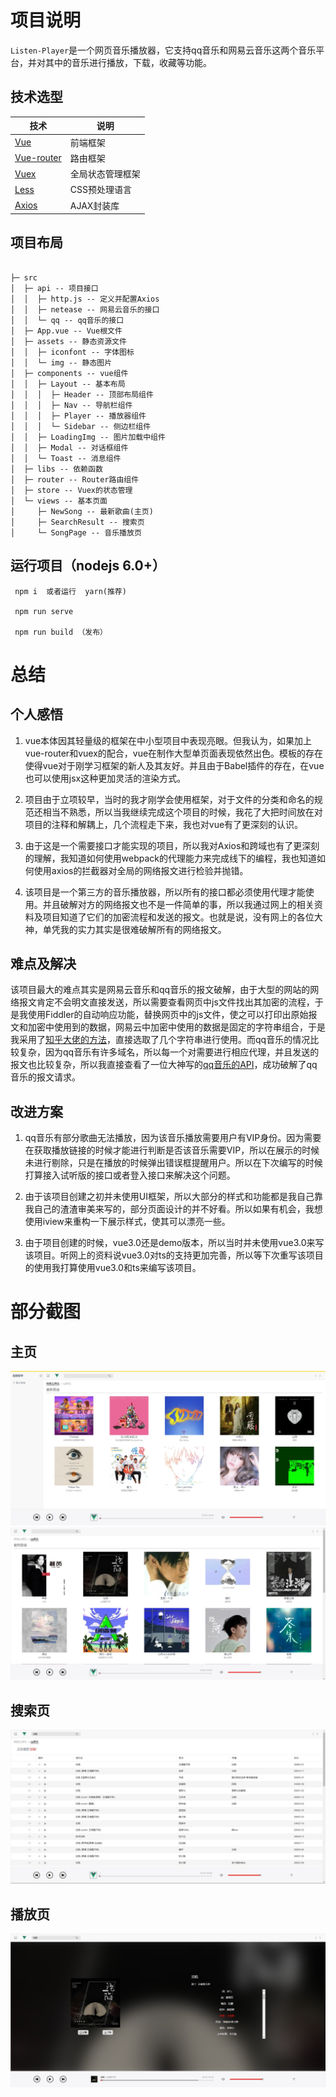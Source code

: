 # 项目说明

`Listen-Player`是一个网页音乐播放器，它支持qq音乐和网易云音乐这两个音乐平台，并对其中的音乐进行播放，下载，收藏等功能。

## 技术选型

技术 | 说明
----|----
[Vue](https://cn.vuejs.org/) | 前端框架
[Vue-router](https://router.vuejs.org/zh/) | 路由框架
[Vuex](https://vuex.vuejs.org/zh/) | 全局状态管理框架
[Less](http://lesscss.org/) | CSS预处理语言
[Axios](https://github.com/axios/axios) | AJAX封装库

## 项目布局
```

├─ src
│  ├─ api -- 项目接口
│  │  ├─ http.js -- 定义并配置Axios
│  │  ├─ netease -- 网易云音乐的接口
│  │  └─ qq -- qq音乐的接口
│  ├─ App.vue -- Vue根文件
│  ├─ assets -- 静态资源文件
│  │  ├─ iconfont -- 字体图标
│  │  └─ img -- 静态图片
│  ├─ components -- vue组件
│  │  ├─ Layout -- 基本布局
│  │  │  ├─ Header -- 顶部布局组件
│  │  │  ├─ Nav -- 导航栏组件
│  │  │  ├─ Player -- 播放器组件
│  │  │  └─ Sidebar -- 侧边栏组件
│  │  ├─ LoadingImg -- 图片加载中组件
│  │  ├─ Modal -- 对话框组件
│  │  └─ Toast -- 消息组件
│  ├─ libs -- 依赖函数
│  ├─ router -- Router路由组件
│  ├─ store -- Vuex的状态管理
│  └─ views -- 基本页面
│     ├─ NewSong -- 最新歌曲(主页)
│     ├─ SearchResult -- 搜索页
│     └─ SongPage -- 音乐播放页

```

## 运行项目（nodejs 6.0+）

```
 npm i  或者运行  yarn(推荐)
  
 npm run serve

 npm run build （发布）
```

# 总结

## 个人感悟

1. vue本体因其轻量级的框架在中小型项目中表现亮眼。但我认为，如果加上vue-router和vuex的配合，vue在制作大型单页面表现依然出色。模板的存在使得vue对于刚学习框架的新人及其友好。并且由于Babel插件的存在，在vue也可以使用jsx这种更加灵活的渲染方式。

2. 项目由于立项较早，当时的我才刚学会使用框架，对于文件的分类和命名的规范还相当不熟悉，所以当我继续完成这个项目的时候，我花了大把时间放在对项目的注释和解耦上，几个流程走下来，我也对vue有了更深刻的认识。

3. 由于这是一个需要接口才能实现的项目，所以我对Axios和跨域也有了更深刻的理解，我知道如何使用webpack的代理能力来完成线下的编程，我也知道如何使用axios的拦截器对全局的网络报文进行检验并抛错。

4. 该项目是一个第三方的音乐播放器，所以所有的接口都必须使用代理才能使用。并且破解对方的网络报文也不是一件简单的事，所以我通过网上的相关资料及项目知道了它们的加密流程和发送的报文。也就是说，没有网上的各位大神，单凭我的实力其实是很难破解所有的网络报文。
   
## 难点及解决

  该项目最大的难点其实是网易云音乐和qq音乐的报文破解，由于大型的网站的网络报文肯定不会明文直接发送，所以需要查看网页中js文件找出其加密的流程，于是我使用Fiddler的自动响应功能，替换网页中的js文件，使之可以打印出原始报文和加密中使用到的数据，网易云中加密中使用的数据是固定的字符串组合，于是我采用了[知乎大佬的方法](https://www.zhihu.com/question/36081767/answer/140287795)，直接选取了几个字符串进行使用。而qq音乐的情况比较复杂，因为qq音乐有许多域名，所以每一个对需要进行相应代理，并且发送的报文也比较复杂，所以我直接查看了一位大神写的[qq音乐的API](https://github.com/Rain120/qq-music-api)，成功破解了qq音乐的报文请求。

## 改进方案

1. qq音乐有部分歌曲无法播放，因为该音乐播放需要用户有VIP身份。因为需要在获取播放链接的时候才能进行判断是否该音乐需要VIP，所以在展示的时候未进行剔除，只是在播放的时候弹出错误框提醒用户。所以在下次编写的时候打算接入试听版的接口或者登入接口来解决这个问题。

2. 由于该项目创建之初并未使用UI框架，所以大部分的样式和功能都是我自己靠我自己的渣渣审美来写的，部分页面设计的并不好看。所以如果有机会，我想使用iview来重构一下展示样式，使其可以漂亮一些。

3. 由于项目创建的时候，vue3.0还是demo版本，所以当时并未使用vue3.0来写该项目。听网上的资料说vue3.0对ts的支持更加完善，所以等下次重写该项目的使用我打算使用vue3.0和ts来编写该项目。

# 部分截图
## 主页

<img src="https://github.com/TPJTA/Listen-Player/blob/master/screen/%E7%BD%91%E6%98%93%E4%BA%91%E9%9F%B3%E4%B9%90.jpg"/>

<img src="https://github.com/TPJTA/Listen-Player/blob/master/screen/qq%E9%9F%B3%E4%B9%90.jpg"/>

## 搜索页

<img src="https://github.com/TPJTA/Listen-Player/blob/master/screen/%E6%90%9C%E7%B4%A2.jpg"/>

## 播放页

<img src="https://github.com/TPJTA/Listen-Player/blob/master/screen/%E6%92%AD%E6%94%BE%E9%A1%B5.jpg"/>


